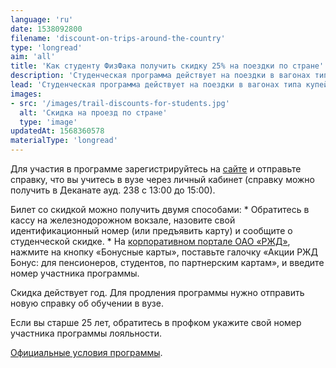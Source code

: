 ```yaml
---
language: 'ru'
date: 1538092800
filename: 'discount-on-trips-around-the-country'
type: 'longread'
aim: 'all'
title: 'Как студенту ФизФака получить скидку 25% на поездки по стране'
description: 'Студенческая программа действует на поездки в вагонах типа купейных (те, что принадлежат...'
lead: 'Студенческая программа действует на поездки в вагонах типа купейных (те, что принадлежат АО «ФПК»). А также «Сапсан» и «Аллегро» и другие поезда серии 701-750.'
images:
- src: '/images/trail-discounts-for-students.jpg'
  alt: 'Скидка на проезд по стране'
  type: 'image'
updatedAt: 1568360578
materialType: 'longread'
---
```

Для участия в программе зарегистрируйтесь на [сайте](https://rzd-bonus.ru/registration.html) и отправьте справку, что вы учитесь в вузе через личный кабинет (справку можно получить в Деканате ауд. 238 с 13:00 до 15:00).

Билет со скидкой можно получить двумя способами: \* Обратитесь в кассу на железнодорожном вокзале, назовите свой идентификационный номер (или предъявить карту) и сообщите о студенческой скидке. \* На [корпоративном портале ОАО «РЖД»](http://pass.rzd.ru/), нажмите на кнопку «Бонусные карты», поставьте галочку «Акции РЖД Бонус: для пенсионеров, студентов, по партнерским картам», и введите номер участника программы.

Скидка действует год. Для продления программы нужно отправить новую справку об обучении в вузе.

Если вы старше 25 лет, обратитесь в профком укажите свой номер участника программы лояльности.

[Официальные условия программы](https://rzd-bonus.ru/student.html).
